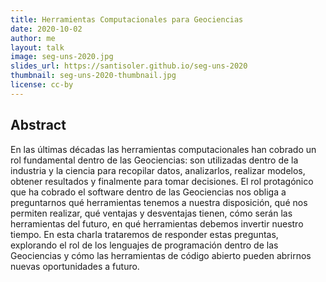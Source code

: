 ```yaml
---
title: Herramientas Computacionales para Geociencias
date: 2020-10-02
author: me
layout: talk
image: seg-uns-2020.jpg
slides_url: https://santisoler.github.io/seg-uns-2020
thumbnail: seg-uns-2020-thumbnail.jpg
license: cc-by
---
```


## Abstract

En las últimas décadas las herramientas computacionales han cobrado un rol
fundamental dentro de las Geociencias: son utilizadas dentro de la industria
y la ciencia para recopilar datos, analizarlos, realizar modelos, obtener
resultados y finalmente para tomar decisiones. El rol protagónico que ha
cobrado el software dentro de las Geociencias nos obliga a preguntarnos qué
herramientas tenemos a nuestra disposición, qué nos permiten realizar, qué
ventajas y desventajas tienen, cómo serán las herramientas del futuro, en qué
herramientas debemos invertir nuestro tiempo. En esta charla trataremos de
responder estas preguntas, explorando el rol de los lenguajes de programación
dentro de las Geociencias y cómo las herramientas de código abierto pueden
abrirnos nuevas oportunidades a futuro.
